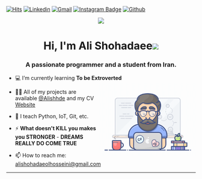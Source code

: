 [![Hits](https://hits.seeyoufarm.com/api/count/incr/badge.svg?url=https%3A%2F%2Fgithub.com%2Falishhde%2Falishhde&count_bg=%2379C83D&title_bg=%23555555&icon=&icon_color=%23E7E7E7&title=Profile+Views&edge_flat=false)](https://hits.seeyoufarm.com)
[![Linkedin](https://img.shields.io/badge/-LinkedIn-blue?style=flat&logo=Linkedin&logoColor=white)](https://www.linkedin.com/in/alishhde)
[![Gmail](https://img.shields.io/badge/-Gmail-c14438?style=flat&logo=Gmail&logoColor=white)](mailto:ali.shhde00@gmail.com)
[![Instagram Badge](https://img.shields.io/badge/-Instagram-purple?logo=instagram&logoColor=white&link=https://instagram.com/alishhde/)](https://www.instagram.com/alishhde)
[![Github](https://img.shields.io/github/followers/alishhde?label=Follow&style=social)](https://github.com/alishhde)

<p align="center">
  <img style="width:8rem; height:auto" src="https://cdn.dribbble.com/users/1787323/screenshots/10091971/media/d43c019bfeff34be8816481e843ea8c1.png"/>
</p>

<h1 align="center">Hi, I'm Ali Shohadaee<img width="30px" src="https://raw.githubusercontent.com/iampavangandhi/iampavangandhi/master/gifs/Hi.gif"></h1>
<h3 font-size="20" align="center">A passionate programmer and a student from Iran.</h3>


- 💻 I’m currently learning **To be Extroverted** <img align="right" style="width:16rem; height:auto" src="https://github.com/alishhde/Alishhde/blob/main/resources/img/geek.gif"/>
<!-- - 🤔 -->
- 👨‍💻 All of my projects are available [@Alishhde](https://github.com/alishhde/) and my CV [Website](https://alishhde.github.io/)

- 🌱 I teach Python, IoT, Git, etc. 

- ⚡ **What doesn't KILL you makes you STRONGER** - **DREAMS REALLY DO COME TRUE**

- 📫 How to reach me: alishohadaeolhosseini@gmail.com

<!--
<div align="center">
<h2 align="center" style="margin: 5px 10px;">Github Stats</h2> 

[![](https://github-readme-stats.vercel.app/api?username=alishhde&show_icons=true&theme=tokyonight&hide_border=true&locale=en)](https://github.com/alishhde)
[![](https://github-readme-streak-stats.herokuapp.com/?user=alishhde&theme=material-palenight)](https://github.com/alishhde)
</div>
-->

<!--
<p align="center">
  <img  src="https://raw.githubusercontent.com/alishhde/alishhde/main/resources/img/github-contribution-grid-snake.svg"
    alt="snake" />
</p>-->

------
<!--  Thanks to Hejazizo, Elnaza, thesaravanakumar -->

<!-- ![header](https://user-images.githubusercontent.com/59575502/127335491-fdba1874-e943-4d3c-ab8c-678ffe22f8b8.png) -->
